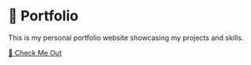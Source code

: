 # 🎨 Portfolio

This is my personal portfolio website showcasing my projects and skills.


[🔗 Check Me Out](https://jeeannyy.github.io/Jeeann/)
